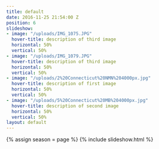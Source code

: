 ```yaml
---
title: default
date: 2016-11-25 21:54:00 Z
position: 6
slideshow:
- image: "/uploads/IMG_1075.JPG"
  hover-title: description of third image
  horizontal: 50%
  vertical: 50%
- image: "/uploads/IMG_1079.JPG"
  hover-title: description of third image
  horizontal: 50%
  vertical: 50%
- image: "/uploads/2%20Connecticut%20NMN%204000px.jpg"
  hover-title: description of first image
  horizontal: 50%
  vertical: 50%
- image: "/uploads/5%20Connecticut%20MB%204000px.jpg"
  hover-title: description of second image
  horizontal: 50%
  vertical: 50%
layout: default
---
```


{% assign season = page %}
{% include slideshow.html %}
